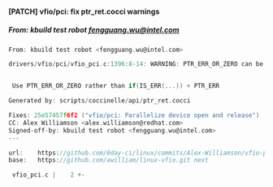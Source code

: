 #### [PATCH] vfio/pci: fix ptr_ret.cocci warnings
##### From: kbuild test robot <fengguang.wu@intel.com>

```c
From: kbuild test robot <fengguang.wu@intel.com>

drivers/vfio/pci/vfio_pci.c:1396:8-14: WARNING: PTR_ERR_OR_ZERO can be used


 Use PTR_ERR_OR_ZERO rather than if(IS_ERR(...)) + PTR_ERR

Generated by: scripts/coccinelle/api/ptr_ret.cocci

Fixes: 25e57457f6f2 ("vfio/pci: Parallelize device open and release")
CC: Alex Williamson <alex.williamson@redhat.com>
Signed-off-by: kbuild test robot <fengguang.wu@intel.com>
---

url:    https://github.com/0day-ci/linux/commits/Alex-Williamson/vfio-pci-Parallelize-device-open-and-release/20181111-025016
base:   https://github.com/awilliam/linux-vfio.git next

 vfio_pci.c |    2 +-
```
